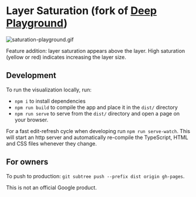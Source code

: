 # Layer Saturation (fork of [Deep Playground](https://github.com/tensorflow/playground))

![saturation-playground.gif](saturation-playground.gif)

Feature addition: layer saturation appears above the layer. High saturation (yellow or red) indicates increasing the layer size.


## Development

To run the visualization locally, run:
- `npm i` to install dependencies
- `npm run build` to compile the app and place it in the `dist/` directory
- `npm run serve` to serve from the `dist/` directory and open a page on your browser.

For a fast edit-refresh cycle when developing run `npm run serve-watch`.
This will start an http server and automatically re-compile the TypeScript,
HTML and CSS files whenever they change.

## For owners
To push to production: `git subtree push --prefix dist origin gh-pages`.

This is not an official Google product.
